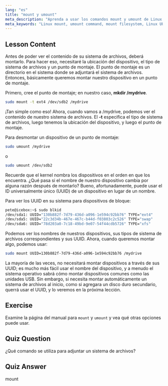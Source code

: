 ```yaml
---
lang: "es"
title: "mount y umount"
meta_description: "Aprenda a usar los comandos mount y umount de Linux para administrar sistemas de archivos. Comprenda el montaje, desmontaje de dispositivos y UUID para principiantes."
meta_keywords: "Linux mount, umount command, mount filesystem, Linux UUID, Linux para principiantes, tutorial de Linux, punto de montaje, guía de Linux"
---
```


## Lesson Content

Antes de poder ver el contenido de su sistema de archivos, deberá montarlo. Para hacer eso, necesitaré la ubicación del dispositivo, el tipo de sistema de archivos y un punto de montaje. El punto de montaje es un directorio en el sistema donde se adjuntará el sistema de archivos. Entonces, básicamente queremos montar nuestro dispositivo en un punto de montaje.

Primero, cree el punto de montaje; en nuestro caso, **mkdir /mydrive**.

```bash
sudo mount -t ext4 /dev/sdb2 /mydrive
```

¡Tan simple como eso! Ahora, cuando vamos a /mydrive, podemos ver el contenido de nuestro sistema de archivos. El **-t** especifica el tipo de sistema de archivos, luego tenemos la ubicación del dispositivo, y luego el punto de montaje.

Para desmontar un dispositivo de un punto de montaje:

```bash
sudo umount /mydrive
```

o

```bash
sudo umount /dev/sdb2
```

Recuerde que el kernel nombra los dispositivos en el orden en que los encuentra. ¿Qué pasa si el nombre de nuestro dispositivo cambia por alguna razón después de montarlo? Bueno, afortunadamente, puede usar el ID universalmente único (UUID) de un dispositivo en lugar de un nombre.

Para ver los UUID en su sistema para dispositivos de bloque:

```bash
pete@icebox:~$ sudo blkid
/dev/sda1: UUID="130b882f-7d79-436d-a096-1e594c92bb76" TYPE="ext4"
/dev/sda5: UUID="22c3d34b-467e-467c-b44d-f03803c2c526" TYPE="swap"
/dev/sda6: UUID="78d203a0-7c18-49bd-9e07-54f44cdb5726" TYPE="xfs"
```

Podemos ver los nombres de nuestros dispositivos, sus tipos de sistema de archivos correspondientes y sus UUID. Ahora, cuando queremos montar algo, podemos usar:

```bash
sudo mount UUID=130b882f-7d79-436d-a096-1e594c92bb76 /mydrive
```

La mayoría de las veces, no necesitará montar dispositivos a través de sus UUID; es mucho más fácil usar el nombre del dispositivo, y a menudo el sistema operativo sabrá cómo montar dispositivos comunes como las unidades USB. Sin embargo, si necesita montar automáticamente un sistema de archivos al inicio, como si agregara un disco duro secundario, querrá usar el UUID, y lo veremos en la próxima lección.

## Exercise

Examine la página del manual para `mount` y `umount` y vea qué otras opciones puede usar.

## Quiz Question

¿Qué comando se utiliza para adjuntar un sistema de archivos?

## Quiz Answer

mount
